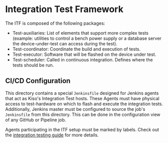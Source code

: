 # Integration Test Framework

The ITF is composed of the following packages:

- Test-auxiliaries: List of elements that support more complex tests (example: utilities to control a bench power supply or a database server the device-under-test can access during the test).
- Test-coordinator: Coordinate the build and execution of tests.
- Test-executor: Software that will be flashed on the device under test.
- Test-scheduler: Called in continuous integration. Defines where the tests should be run.

## CI/CD Configuration

This directory contains a special `Jenkinsfile` designed for Jenkins agents that act as Kiso's Integration Test hosts. These Agents must have physical access to test-hardware on which to flash and execute the integration tests. Additionally, Jenkins master must be configured to source the job's `Jenkinsfile` from this directory. This can be done in the configuration view of any GitHub or Pipeline job.

Agents participating in the ITF setup must be marked by labels. Check out the [integration testing guide](http://docs.eclipsekiso.de:1313/user-guide/integration_testing_setup_guide.html) for more details.
